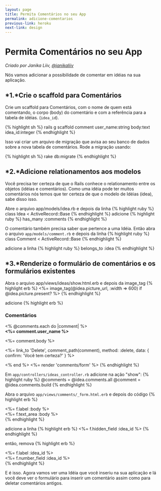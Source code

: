 ```yaml
---
layout: page
title: Permita Comentários no seu App
permalink: adicione-comentarios
previous-link: heroku
next-link: design
---
```

# Permita Comentários no seu App
*Criado por Janika Liiv, [@janikaliiv](https://twitter.com/janikaliiv)*

Nós vamos adicionar a possibilidade de comentar em idéias na sua aplicação.

## *1.*Crie o scaffold para Comentários

Crie um scaffold para Comentários, com o nome de quem está comentando, o corpo (body) do comentário e com a referência para a tabela de idéias. (`idea_id`).

{% highlight sh %}
rails g scaffold comment user_name:string body:text idea_id:integer
{% endhighlight %}

Isso vai criar um arquivo de migração que avisa ao seu banco de dados sobre a nova tabela de comentários. Rode a migração usando:

{% highlight sh %}
rake db:migrate
{% endhighlight %}

## *2.*Adicione relationamentos aos modelos

Você precisa ter certeza de que o Rails conhece o relationamento entre os objetos (idéias e comentários).
Como uma idéia pode ter muitos comentários nós temos que ter certeza de que o modelo de Idéias (idea), sabe disso isso.

Abre o arquivo app/models/idea.rb e depois da linha
{% highlight ruby %}
class Idea < ActiveRecord::Base
{% endhighlight %}
adicione
{% highlight ruby %}
has_many :comments
{% endhighlight %}

O comentário também precisa saber que pertence a uma Idéia. Então abra o arquivo `app/models/comment.rb` e depois da linha
{% highlight ruby %}
class Comment < ActiveRecord::Base
{% endhighlight %}

adicione a linha
{% highlight ruby %}
belongs_to :idea
{% endhighlight %}

## *3.*Renderize o formulário de comentários e os formulários existentes

Abra o arquivo app/views/ideas/show.html.erb e depois da image_tag
{% highlight erb %}
<%= image_tag(@idea.picture_url, :width => 600) if @idea.picture.present? %>
{% endhighlight %}

adicione
{% highlight erb %}
<h3>Comentários</h3>
<% @comments.each do |comment| %>
  <div>
    <strong><%= comment.user_name %></strong>
    <br />
    <p><%= comment.body %></p>
    <p><%= link_to 'Delete', comment_path(comment), method: :delete, data: { confirm: 'Você tem certeza?' } %></p>
  </div>
<% end %>
<%= render 'comments/form' %>
{% endhighlight %}

Em `app/controllers/ideas_controller.rb` adicione na ação "show":
{% highlight ruby %}
@comments = @idea.comments.all
@comment = @idea.comments.build
{% endhighlight %}

Abra o arquivo `app/views/comments/_form.html.erb` e depois do código
{% highlight erb %}
  <div class="field">
    <%= f.label :body %><br />
    <%= f.text_area :body %>
  </div>
{% endhighlight %}

adicione a linha
{% highlight erb %}
<%= f.hidden_field :idea_id %>
{% endhighlight %}

então, remova
{% highlight erb %}
<div class="field">
  <%= f.label :idea_id %><br>
  <%= f.number_field :idea_id %>
</div>
{% endhighlight %}

E é isso. Agora vamos ver uma Idéia que você inseriu na sua aplicação e lá você deve ver o formulário para inserir um comentário assim como para deletar comentários antigos.
